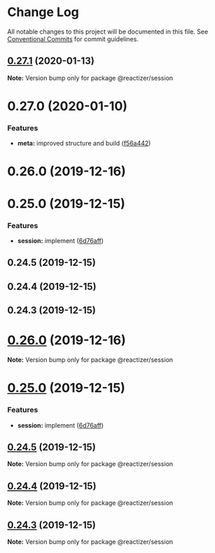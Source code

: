 # Change Log

All notable changes to this project will be documented in this file.
See [Conventional Commits](https://conventionalcommits.org) for commit guidelines.

## [0.27.1](https://github.com/oreqizer/reactizer/compare/@reactizer/session@0.27.0...@reactizer/session@0.27.1) (2020-01-13)

**Note:** Version bump only for package @reactizer/session





# 0.27.0 (2020-01-10)


### Features

* **meta:** improved structure and build ([f56a442](https://github.com/oreqizer/reactizer/commit/f56a4428bc8cefc72de43655589d11a23be49793))



# 0.26.0 (2019-12-16)



# 0.25.0 (2019-12-15)


### Features

* **session:** implement ([6d76aff](https://github.com/oreqizer/reactizer/commit/6d76affd6d9260036a4b8515498d00e4e2c937b7))



## 0.24.5 (2019-12-15)



## 0.24.4 (2019-12-15)



## 0.24.3 (2019-12-15)





# [0.26.0](https://github.com/oreqizer/reactizer/compare/v0.25.0...v0.26.0) (2019-12-16)

**Note:** Version bump only for package @reactizer/session





# [0.25.0](https://github.com/oreqizer/reactizer/compare/v0.24.5...v0.25.0) (2019-12-15)


### Features

* **session:** implement ([6d76aff](https://github.com/oreqizer/reactizer/commit/6d76affd6d9260036a4b8515498d00e4e2c937b7))





## [0.24.5](https://github.com/oreqizer/reactizer/compare/v0.24.4...v0.24.5) (2019-12-15)

**Note:** Version bump only for package @reactizer/session





## [0.24.4](https://github.com/oreqizer/reactizer/compare/v0.24.3...v0.24.4) (2019-12-15)

**Note:** Version bump only for package @reactizer/session





## [0.24.3](https://github.com/oreqizer/reactizer/compare/v0.24.2...v0.24.3) (2019-12-15)

**Note:** Version bump only for package @reactizer/session
